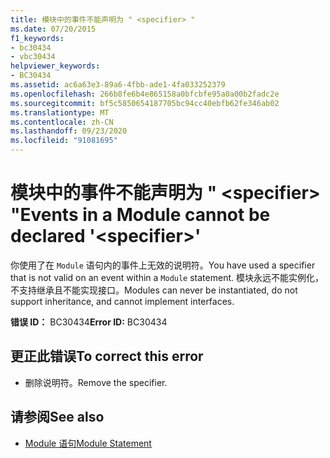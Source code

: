 ```yaml
---
title: 模块中的事件不能声明为 " <specifier> "
ms.date: 07/20/2015
f1_keywords:
- bc30434
- vbc30434
helpviewer_keywords:
- BC30434
ms.assetid: ac6a63e3-89a6-4fbb-ade1-4fa033252379
ms.openlocfilehash: 266b8fe6b4e865158a0bfcbfe95a0a00b2fadc2e
ms.sourcegitcommit: bf5c5850654187705bc94cc40ebfb62fe346ab02
ms.translationtype: MT
ms.contentlocale: zh-CN
ms.lasthandoff: 09/23/2020
ms.locfileid: "91081695"
---
```

# <a name="events-in-a-module-cannot-be-declared-specifier"></a><span data-ttu-id="3fd98-102">模块中的事件不能声明为 " \<specifier> "</span><span class="sxs-lookup"><span data-stu-id="3fd98-102">Events in a Module cannot be declared '\<specifier>'</span></span>

<span data-ttu-id="3fd98-103">你使用了在 `Module` 语句内的事件上无效的说明符。</span><span class="sxs-lookup"><span data-stu-id="3fd98-103">You have used a specifier that is not valid on an event within a `Module` statement.</span></span> <span data-ttu-id="3fd98-104">模块永远不能实例化，不支持继承且不能实现接口。</span><span class="sxs-lookup"><span data-stu-id="3fd98-104">Modules can never be instantiated, do not support inheritance, and cannot implement interfaces.</span></span>  
  
 <span data-ttu-id="3fd98-105">**错误 ID：** BC30434</span><span class="sxs-lookup"><span data-stu-id="3fd98-105">**Error ID:** BC30434</span></span>  
  
## <a name="to-correct-this-error"></a><span data-ttu-id="3fd98-106">更正此错误</span><span class="sxs-lookup"><span data-stu-id="3fd98-106">To correct this error</span></span>  
  
- <span data-ttu-id="3fd98-107">删除说明符。</span><span class="sxs-lookup"><span data-stu-id="3fd98-107">Remove the specifier.</span></span>  
  
## <a name="see-also"></a><span data-ttu-id="3fd98-108">请参阅</span><span class="sxs-lookup"><span data-stu-id="3fd98-108">See also</span></span>

- [<span data-ttu-id="3fd98-109">Module 语句</span><span class="sxs-lookup"><span data-stu-id="3fd98-109">Module Statement</span></span>](../language-reference/statements/module-statement.md)
